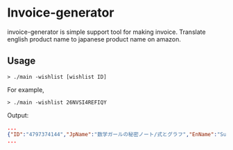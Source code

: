 Invoice-generator
============

invoice-generator is simple support tool for making invoice.
Translate english product name to japanese product name on amazon.

Usage
-----

    > ./main -wishlist [wishlist ID]

For example,

    > ./main -wishlist 26NVSI4REFIQY

Output: 

```json
...
{"ID":"4797374144","JpName":"数学ガールの秘密ノート/式とグラフ","EnName":"Sugaku Girl No Himitsu No Note / Shiki To Graph"}
...
```